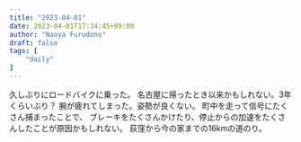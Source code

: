 ```yaml
---
title: "2023-04-01"
date: 2023-04-01T17:34:45+09:00
author: "Naoya Furudono"
draft: false
tags: [
    "daily"
]
---
```


久しぶりにロードバイクに乗った。
名古屋に帰ったとき以来かもしれない。3年くらいぶり？
腕が疲れてしまった。姿勢が良くない。
町中を走って信号にたくさん捕まったことで、
ブレーキをたくさんかけたり、停止からの加速をたくさんしたことが原因かもしれない。
荻窪から今の家までの16kmの道のり。


